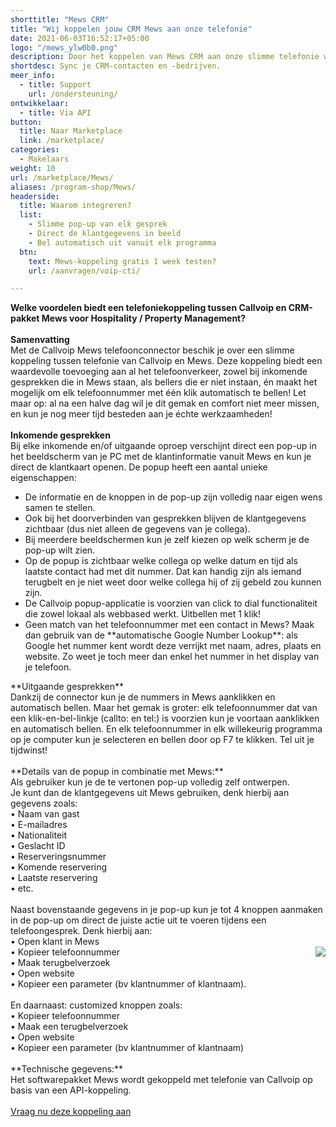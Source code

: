 ```yaml
---
shorttitle: "Mews CRM"
title: "Wij koppelen jouw CRM Mews aan onze telefonie"
date: 2021-06-03T16:52:17+05:00
logo: "/mews_ylw0b0.png"
description: Door het koppelen van Mews CRM aan onze slimme telefonie werk je een stuk efficienter.
shortdesc: Sync je CRM-contacten en -bedrijven.
meer_info:
  - title: Support
    url: /ondersteuning/
ontwikkelaar:
  - title: Via API
button:
  title: Naar Marketplace
  link: /marketplace/
categories:
  - Makelaars
weight: 10
url: /marketplace/Mews/
aliases: /program-shop/Mews/
headerside:
  title: Waarom integreren?
  list:
    - Slimme pop-up van elk gesprek
    - Direct de klantgegevens in beeld
    - Bel automatisch uit vanuit elk programma
  btn:
    text: Mews-koppeling gratis 1 week testen?
    url: /aanvragen/voip-cti/

---
```


**Welke voordelen biedt een telefoniekoppeling tussen Callvoip en CRM-pakket Mews voor Hospitality / Property Management?**<br>
<br>
**Samenvatting**<br>
Met de Callvoip Mews telefoonconnector beschik je over een slimme koppeling tussen telefonie van Callvoip en Mews. Deze koppeling biedt een waardevolle toevoeging aan al het telefoonverkeer, zowel bij inkomende gesprekken die in Mews staan, als bellers die er niet instaan, én maakt het mogelijk om elk telefoonnummer met één klik automatisch te bellen! Let maar op: al na een halve dag wil je dit gemak en comfort niet meer missen, en kun je nog meer tijd besteden aan je échte werkzaamheden!<br>
<br>
**Inkomende gesprekken**<br>
Bij elke inkomende en/of uitgaande oproep verschijnt direct een pop-up in het beeldscherm van je PC met de klantinformatie vanuit Mews en kun je direct de klantkaart openen. De popup heeft een aantal unieke eigenschappen: <br>
<div class="usp-list">
<ul>
<li>De informatie en de knoppen in de pop-up zijn volledig naar eigen wens samen te stellen.</li>
<li>Ook bij het doorverbinden van gesprekken blijven de klantgegevens zichtbaar (dus niet alleen de gegevens van je collega).</li>
<li>Bij meerdere beeldschermen kun je zelf kiezen op welk scherm je de pop-up wilt zien.</li>
<li>Op de popup is zichtbaar welke collega op welke datum en tijd als laatste contact had met dit nummer. Dat kan handig zijn als iemand terugbelt en je niet weet door welke collega hij of zij gebeld zou kunnen zijn.</li>
<li>De Callvoip popup-applicatie is voorzien van click to dial functionaliteit die zowel lokaal als webbased werkt. Uitbellen met 1 klik!</li>
<li>Geen match van het telefoonnummer met een contact in Mews? Maak dan gebruik van de **automatische Google Number Lookup**: als Google het nummer kent wordt deze verrijkt met naam, adres, plaats en website. Zo weet je toch meer dan enkel het nummer in het display van je telefoon.</li>
</ul>
</div>
**Uitgaande gesprekken**<br>
Dankzij de connector kun je de nummers in Mews aanklikken en automatisch bellen. Maar het gemak is groter: elk telefoonnummer dat van een klik-en-bel-linkje (callto: en tel:) is voorzien kun je voortaan aanklikken en automatisch bellen. En elk telefoonnummer in elk willekeurig programma op je computer kun je selecteren en bellen door op F7 te klikken. Tel uit je tijdwinst! <br>
<br>
**Details van de popup in combinatie met Mews:**<br>
Als gebruiker kun je de te vertonen pop-up volledig zelf ontwerpen. <br>
Je kunt dan de klantgegevens uit Mews gebruiken, denk hierbij aan gegevens zoals: <br>
• Naam van gast<br>
• E-mailadres<br>
• Nationaliteit<br>
• Geslacht ID<br>
• Reserveringsnummer<br>
• Komende reservering<br>
• Laatste reservering<br>
• etc. <br>
<br>
Naast bovenstaande gegevens in je pop-up kun je tot 4 knoppen aanmaken in de pop-up om direct de juiste actie uit te voeren tijdens een telefoongesprek. Denk hierbij aan:<br>
• Open klant in Mews<br><img src="https://res.cloudinary.com/callvoip/image/upload/popup_crm_jmr7fc.png" style="float:right">
• Kopieer telefoonnummer<br>
• Maak terugbelverzoek<br>
• Open website <br>
• Kopieer een parameter (bv klantnummer of klantnaam). <br>
<br>
En daarnaast: customized knoppen zoals: <br>
• Kopieer telefoonnummer<br>
• Maak een terugbelverzoek<br>
• Open website <br>
• Kopieer een parameter (bv klantnummer of klantnaam) <br>
<br>
**Technische gegevens:**<br>
Het softwarepakket Mews wordt gekoppeld met telefonie van Callvoip op basis van een API-koppeling.<br>
<br><a href="/aanvragen/voip-cti/" class="button">Vraag nu deze koppeling aan</a>
